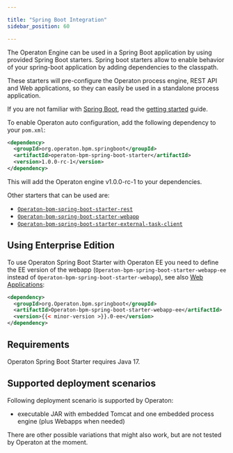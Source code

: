 ```yaml
---

title: "Spring Boot Integration"
sidebar_position: 60

---
```


The Operaton Engine can be used in a Spring Boot application by using provided Spring Boot starters.
Spring boot starters allow to enable behavior of your spring-boot application by adding dependencies to the classpath.

These starters will pre-configure the Operaton process engine, REST API and Web applications, so they can easily be used in a standalone process application.

If you are not familiar with [Spring Boot](http://projects.spring.io/spring-boot/), read the [getting started](http://docs.spring.io/spring-boot/docs/current/reference/htmlsingle/#getting-started) guide.

To enable Operaton auto configuration, add the following dependency to your ```pom.xml```:

```xml
<dependency>
  <groupId>org.operaton.bpm.springboot</groupId>
  <artifactId>operaton-bpm-spring-boot-starter</artifactId>
  <version>1.0.0-rc-1</version>
</dependency>
```

This will add the Operaton engine v1.0.0-rc-1 to your dependencies.

Other starters that can be used are: 

* [`Operaton-bpm-spring-boot-starter-rest`](rest-api)
* [`Operaton-bpm-spring-boot-starter-webapp`](webapps)
* [`Operaton-bpm-spring-boot-starter-external-task-client`](../../user-guide/ext-client/spring-boot-starter.md)

## Using Enterprise Edition

To use Operaton Spring Boot Starter with Operaton EE you need to define the EE version of the webapp (`Operaton-bpm-spring-boot-starter-webapp-ee` instead of `Operaton-bpm-spring-boot-starter-webapp`), see also [Web Applications](webapps/):

```xml
<dependency>
  <groupId>org.Operaton.bpm.springboot</groupId>
  <artifactId>Operaton-bpm-spring-boot-starter-webapp-ee</artifactId>
  <version>{{< minor-version >}}.0-ee</version>
</dependency>
```

## Requirements

Operaton Spring Boot Starter requires Java 17.

## Supported deployment scenarios

Following deployment scenario is supported by Operaton:

* executable JAR with embedded Tomcat and one embedded process engine (plus Webapps when needed)

There are other possible variations that might also work, but are not tested by Operaton at the moment.